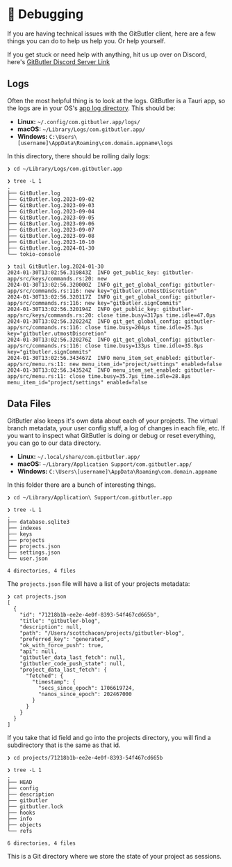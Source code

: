 # 🐛 Debugging

If you are having technical issues with the GitButler client, here are a few things you can do to help us help you. Or help yourself.

If you get stuck or need help with anything, hit us up over on Discord, here's [GitButler Discord Server Link](https://discord.gg/MmFkmaJ42D)

## Logs

Often the most helpful thing is to look at the logs. GitButler is a Tauri app, so the logs are in your OS's [app log directory](https://docs.rs/tauri/latest/tauri/api/path/fn.app\_log\_dir.html). This should be:

* **Linux:** `~/.config/com.gitbutler.app/logs/`
* **macOS:** `~/Library/Logs/com.gitbutler.app/`
* **Windows:** `C:\Users\[username]\AppData\Roaming\com.domain.appname\logs`

In this directory, there should be rolling daily logs:

```
❯ cd ~/Library/Logs/com.gitbutler.app

❯ tree -L 1
.
├── GitButler.log
├── GitButler.log.2023-09-02
├── GitButler.log.2023-09-03
├── GitButler.log.2023-09-04
├── GitButler.log.2023-09-05
├── GitButler.log.2023-09-06
├── GitButler.log.2023-09-07
├── GitButler.log.2023-09-08
├── GitButler.log.2023-10-10
├── GitButler.log.2024-01-30
└── tokio-console

❯ tail GitButler.log.2024-01-30 
2024-01-30T13:02:56.319843Z  INFO get_public_key: gitbutler-app/src/keys/commands.rs:20: new
2024-01-30T13:02:56.320000Z  INFO git_get_global_config: gitbutler-app/src/commands.rs:116: new key="gitbutler.utmostDiscretion"
2024-01-30T13:02:56.320117Z  INFO git_get_global_config: gitbutler-app/src/commands.rs:116: new key="gitbutler.signCommits"
2024-01-30T13:02:56.320194Z  INFO get_public_key: gitbutler-app/src/keys/commands.rs:20: close time.busy=317µs time.idle=47.0µs
2024-01-30T13:02:56.320224Z  INFO git_get_global_config: gitbutler-app/src/commands.rs:116: close time.busy=204µs time.idle=25.3µs key="gitbutler.utmostDiscretion"
2024-01-30T13:02:56.320276Z  INFO git_get_global_config: gitbutler-app/src/commands.rs:116: close time.busy=133µs time.idle=35.8µs key="gitbutler.signCommits"
2024-01-30T13:02:56.343467Z  INFO menu_item_set_enabled: gitbutler-app/src/menu.rs:11: new menu_item_id="project/settings" enabled=false
2024-01-30T13:02:56.343524Z  INFO menu_item_set_enabled: gitbutler-app/src/menu.rs:11: close time.busy=35.7µs time.idle=28.8µs menu_item_id="project/settings" enabled=false

```

## Data Files

GitButler also keeps it's own data about each of your projects. The virtual branch metadata, your user config stuff, a log of changes in each file, etc. If you want to inspect what GitButler is doing or debug or reset everything, you can go to our data directory.

* **Linux:** `~/.local/share/com.gitbutler.app/`
* **macOS:** `~/Library/Application Support/com.gitbutler.app/`
* **Windows:** `C:\Users\[username]\AppData\Roaming\com.domain.appname`

In this folder there are a bunch of interesting things.

```
❯ cd ~/Library/Application\ Support/com.gitbutler.app

❯ tree -L 1
.
├── database.sqlite3
├── indexes
├── keys
├── projects
├── projects.json
├── settings.json
└── user.json

4 directories, 4 files
```

The `projects.json` file will have a list of your projects metadata:

```
❯ cat projects.json 
[
  {
    "id": "71218b1b-ee2e-4e0f-8393-54f467cd665b",
    "title": "gitbutler-blog",
    "description": null,
    "path": "/Users/scottchacon/projects/gitbutler-blog",
    "preferred_key": "generated",
    "ok_with_force_push": true,
    "api": null,
    "gitbutler_data_last_fetch": null,
    "gitbutler_code_push_state": null,
    "project_data_last_fetch": {
      "fetched": {
        "timestamp": {
          "secs_since_epoch": 1706619724,
          "nanos_since_epoch": 202467000
        }
      }
    }
  }
]
```

If you take that id field and go into the projects directory, you will find a subdirectory that is the same as that id.

```
❯ cd projects/71218b1b-ee2e-4e0f-8393-54f467cd665b

❯ tree -L 1
.
├── HEAD
├── config
├── description
├── gitbutler
├── gitbutler.lock
├── hooks
├── info
├── objects
└── refs

6 directories, 4 files
```

This is a Git directory where we store the state of your project as sessions.

